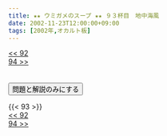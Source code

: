 ```yaml
---
title: ★★ ウミガメのスープ ★★ ９３杯目　地中海風
date: 2002-11-23T12:00:00+09:00
tags: [2002年,オカルト板]
---
```

<div class="th_left"><a href="../92"><< 92</a></div>
<div class="th_right"><a href="../94">94 >></a></div>
<br><br>
<script src="../../js/cupsoup.js"></script>
<form>
<input type="button" value="問題と解説のみにする" onClick="toggleCupsoup()">
</form>
{{< 93 >}}
<div class="th_left"><a href="../92"><< 92</a></div>
<div class="th_right"><a href="../94">94 >></a></div>